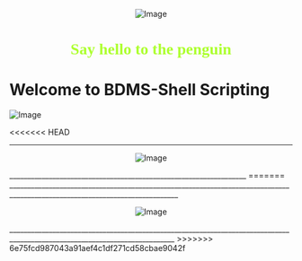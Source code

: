 <div><p align="center">
    <img src="https://chemnitzer.linux-tage.de/2017/static/img/box/tuxel.gif" alt="Image" />
</p></div>

<h1> <p align="center" style="color:#adff2f; font-family:cursive"> Say hello to the penguin  </p></h1>

# <h1>Welcome to BDMS-Shell Scripting</h1>

<p align="left">
    <img src="https://i.imgur.com/RFDqSfq.jpg" alt="Image" />
</p>
<<<<<<< HEAD

---

<p align="center">
    <img src="https://3.bp.blogspot.com/-4WWNXaZWBpE/WXXotU8t83I/AAAAAAAAAcM/MoUvBqb3e9s2ogf7yOfYKDRwmdEhmZi7wCLcBGAs/s1600/iti.png" alt="Image" />
</p>
__________________________________________________________________
=======
_____________________________________________________________________________________________________________________________
<p align="center">
    <img src="https://3.bp.blogspot.com/-4WWNXaZWBpE/WXXotU8t83I/AAAAAAAAAcM/MoUvBqb3e9s2ogf7yOfYKDRwmdEhmZi7wCLcBGAs/s1600/iti.png" alt="Image" />
</p>
____________________________________________________________________________________________________________________________
>>>>>>> 6e75fcd987043a91aef4c1df271cd58cbae9042f
